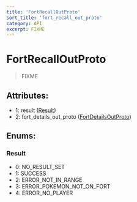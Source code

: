 ```yaml
---
title: 'FortRecallOutProto'
sort_title: 'fort_recall_out_proto'
category: API
excerpt: FIXME
---
```


# FortRecallOutProto

> FIXME

## Attributes:

- 1: result ([Result](#result))
- 2: fort_details_out_proto ([FortDetailsOutProto](../FortDetailsOutProto/))

## Enums:

### Result
- 0: NO_RESULT_SET
- 1: SUCCESS
- 2: ERROR_NOT_IN_RANGE
- 3: ERROR_POKEMON_NOT_ON_FORT
- 4: ERROR_NO_PLAYER
